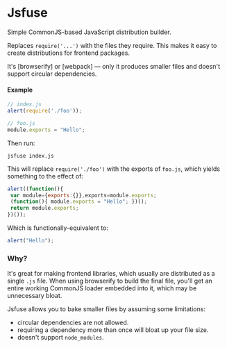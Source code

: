Jsfuse
======

Simple CommonJS-based JavaScript distribution builder.

Replaces `require('...')` with the files they require. This makes it easy to
create distributions for frontend packages.

It's [browserify] or [webpack] — only it produces smaller files and doesn't 
support circular dependencies.

#### Example

```js
// index.js
alert(require('./foo'));

// foo.js
module.exports = "Hello";
```

Then run:

    jsfuse index.js

This will replace `require('./foo')` with the exports of `foo.js`, which yields 
something to the effect of:

```js
alert((function(){
 var module={exports:{}},exports=module.exports;
 (function(){ module.exports = "Hello"; })();
 return module.exports;
})());
```

Which is functionally-equivalent to:

```js
alert("Hello");
```

### Why?

It's great for making frontend libraries, which usually are distributed as a 
single `.js` file. When using browserify to build the final file, you'll get an 
entire working CommonJS loader embedded into it, which may be unnecessary bloat.

Jsfuse allows you to bake smaller files by assuming some limitations:

 - circular dependencies are not allowed.
 - requiring a dependency more than once will bloat up your file size.
 - doesn't support `node_modules`.

